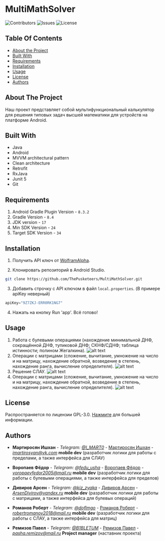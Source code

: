 # MultiMathSolver

![Contributors](https://img.shields.io/github/contributors/ThePusketeers/MultiMathSolver?color=dark-green) ![Issues](https://img.shields.io/github/issues/ThePusketeers/MultiMathSolver) ![License](https://img.shields.io/github/license/ThePusketeers/MultiMathSolver?color=dark-green)

## Table Of Contents

* [About the Project](#about-the-project)
* [Built With](#built-with)
* [Requirements](#requirements)
* [Installation](#installation)
* [Usage](#usage)
* [License](#license)
* [Authors](#authors)

## About The Project

Наш проект представляет собой мультифункциональный калькулятор для решения типовых задач высшей математики для устройств на платформе Android.

## Built With
- Java
- Android
- MVVM architectural pattern
- Clean architecture
- Retrofit
- RxJava
- Junit 5
- Git

## Requirements
1. Android Gradle Plugin Version - `8.3.2`
2. Gradle Version - `8.4`
3. JDK version - `17`
4. Min SDK Version - `24`
5. Target SDK Version - `34`

## Installation

1. Получить API ключ от [WolframAlpha](https://products.wolframalpha.com/api/).

2. Клонировать репозиторий в Android Studio.

```sh
git clone https://github.com/ThePusketeers/MultiMathSolver.git
```

3. Добавить строчку с API ключом в файл `local.properties`.
   (В примере apiKey неверный)

```java
apiKey="9Z7ZKJ-ERR0RK1NG7"
```
4. Нажать на кнопку Run 'app'. Всё готово!

## Usage
1. Работа с булевыми операциями (нахождение минимальной ДНФ, сокращённой ДНФ, тупиковой ДНФ; СКНФ/СДНФ; таблица истинности; полином Жегалкина).
   ![alt text](https://i.yapx.ru/XgwD1.jpg)
2. Операции с матрицами (сложение, вычитание, умножение на число и на матрицу, нахождение обратной, возведение в степень, нахождение ранга, вычисление определителя).
   ![alt text](https://i.yapx.ru/XgwHu.jpg)
3. Решение СЛАУ.
   ![alt text](https://i.yapx.ru/XgwHv.jpg)
4. Операции с матрицами (сложение, вычитание, умножение на число и на матрицу, нахождение обратной, возведение в степень, нахождение ранга, вычисление определителя).
   ![alt text](https://i.yapx.ru/XgwHw.jpg)

## License

Распространяется по лицензии GPL-3.0.  [Нажмите](https://github.com/ThePusketeers/MultiMathSolver/blob/master/LICENSE.txt) для большей информации.

## Authors

* **Мартиросян Ишхан** - *Telegram: [@I_MART0](https://t.me/I_MART0)* - [Мартиросян Ишхан](https://github.com/IMART0) - *imartirosyan@vk.com*
  **mobile dev** (разработчик логики для работы с пределами, а также интерфейса для СЛАУ)

* **Воропаев Фёдор** - *Telegram: [@fedu_usha](https://t.me/fedu_usha)* - [Воропаев Фёдор](https://github.com/feduuusha) - *voropaevfedor2005@mail.ru*
  **mobile dev** (разработчик логики для работы с булевыми операциями, а также интерфейса для пределов)
* **Дивиров Арсен** - *Telegram: [@kiz_zyaka](https://t.me/kiz_zyaka)* - [Дивиров Арсен](https://github.com/Archemalit) - *ArsenDivirov@yandex.ru*
  **mobile dev** (разработчик логики для работы с матрицами, а также интерфейса для булевых операций)

* **Романов Роберт** - *Telegram: [@doflmgo](https://t.me/doflmgo)* - [Романов Роберт](https://github.com/robl0xx) - *robertromanov2018@mail.ru*
  **mobile dev** (разработчик логики для работы с СЛАУ, а также интерфейса для матриц)

*  **Ремизов Павел** - *Telegram: [@B1BLETUM](https://t.me/B1BLETUM)* - [Ремизов Павел](https://github.com/BIBLETUM) - *pasha.remizov@mail.ru*
   **Project manager** (наставник проекта)
